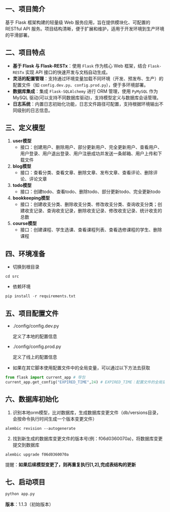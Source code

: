 ## 一、项目简介

基于 Flask 框架构建的轻量级 Web 服务应用，旨在提供模块化、可配置的 RESTful API 服务。项目结构清晰，便于扩展和维护，适用于开发环境到生产环境的平滑部署。

## 二、项目特点

- **基于 Flask 与 Flask-RESTx**：使用 `Flask` 作为核心 Web 框架，结合 `Flask-RESTx` 实现 API 接口的快速开发与文档自动生成。
- **灵活的配置管理**：支持通过环境变量加载不同环境（开发、预发布、生产）的配置文件（如 `config.dev.py`、`config.prod.py`），便于多环境部署。
- **数据库集成**：集成 `Flask-SQLAlchemy` 进行 ORM 管理，使用 `PyMySQL` 作为 MySQL 驱动(可以支持不同数据库驱动)，支持模型定义与数据库会话管理。
- **日志系统**：内置日志初始化功能，日志文件路径可配置，支持根据环境输出不同级别的日志信息。

## 三、定义模型

1. **user模型**
   - 接口：创建用户、删除用户、部分更新用户、完全更新用户、查看用户、用户登录、用户退出登录、用户注册成功并发送一条邮箱、用户上传和下载文件
2. **blog模型**
   - 接口：查看分类、查看文章、删除文章、发布文章、查看评论、删除评论、评论文章
3. **todo模型**
   - 接口：创建todo、查看todo、删除todo、部分更新todo、完全更新todo
4. **bookkeeping模型**
   - 接口：创建收支分类、删除收支分类、修改收支分类、查询收支分类；创建收支记录、查询收支记录，删除收支记录、修改收支记录、统计收支的总数
5. **course模型**
   - 接口：创建课程、学生选课、查看课程列表、查看选修课程的学生、删除课程

## 四、环境准备

- 切换到根目录

```shell
cd src
```

- 依赖环境

```python
pip install -r requirements.txt
```

## 五、项目配置文件

- ./config/config.dev.py

  定义了本地的配置信息

- ./config/config.prod.py

  定义了线上的配置信息

- 如果在其它脚本使用配置文件中的全局变量，可以通过以下方法去获取

```python
from flask import current_app # 导包
current_app.get_config("EXPIRED_TIME",24) # EXPIRED_TIME：配置文件的全局变量名；# 第二个参数是设置默认值，如果找不到就默认24
```

## 六、数据库初始化

1. 识别本地orm模型，比对数据库，生成数据库变更文件（db/versions目录，会按命令执行时间生成一个版本变更文件） 

```
alembic revision --autogenerate
```

2. 找到新生成的数据库变更文件的版本号(例：f06d0360070a)，将数据库变更提交到数据库

```
alembic upgrade f06d0360070a
```

提醒：**如果后续模型变更了，则再重复执行[1,2],完成表结构的更新**

## 七、启动项目

```python
python app.py
```

**版本**：1.1.3（初始版本）